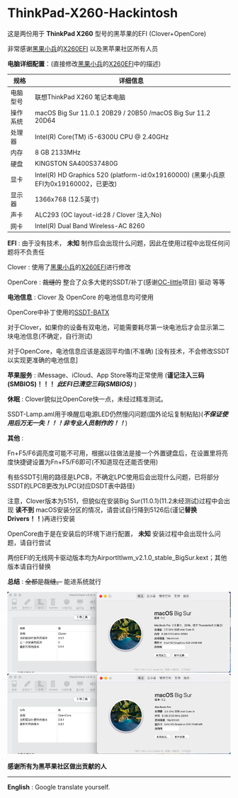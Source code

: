 # ThinkPad-X260-Hackintosh

这是两份用于 __ThinkPad X260__ 型号的黑苹果的EFI (Clover+OpenCore)

非常感谢[黑果小兵](https://github.com/daliansky)的[X260EFI](https://github.com/daliansky/ThinkPad-X260-hackintosh) 以及黑苹果社区所有人员

**电脑详细配置**：(直接修改[黑果小兵](https://github.com/daliansky)的[X260EFI](https://github.com/daliansky/ThinkPad-X260-hackintosh)中的描述)

|规格|详细信息|
|---|---|
|电脑型号|联想ThinkPad X260 笔记本电脑|
|操作系统|macOS Big Sur 11.0.1 20B29 / 20B50 /macOS Big Sur 11.2 20D64|
|处理器|Intel(R) Core(TM) i5-6300U CPU @ 2.40GHz|
|内存|8 GB 2133MHz|
|硬盘|KINGSTON SA400S37480G|
|显卡|Intel(R) HD Graphics 520 (platform-id:0x19160000) (黑果小兵原EFI为0x19160002，已更改)|
|显示器|1366x768 (12.5英寸)|
|声卡|ALC293 (OC layout-id:28 / Clover 注入:No)|
|网卡|Intel(R) Dual Band Wireless-AC 8260|

**EFI** : 由于没有技术， __未知__ 制作后会出现什么问题，因此在使用过程中出现任何问题将不负责任

Clover : 使用了[黑果小兵](https://github.com/daliansky)的[X260EFI](https://github.com/daliansky/ThinkPad-X260-hackintosh)进行修改

OpenCore : ~~裁缝的~~  整合了众多大佬的SSDT/补丁(感谢[OC-little](https://github.com/daliansky/oc-little)项目) 驱动 等等 

**电池信息** : Clover 及 OpenCore 的电池信息均可使用

OpenCore中补丁使用的[SSDT-BATX](https://github.com/simprecicchiani/ThinkPad-T460s-macOS-OpenCore/blob/master/EFI/OC/ACPI/SSDT-BATX.aml)

对于Clover，如果你的设备有双电池，可能需要耗尽第一块电池后才会显示第二块电池信息(不确定，自行测试)

对于OpenCore，电池信息应该是返回平均值(不准确) [没有技术，不会修改SSDT以实现更准确的电池信息]

**苹果服务** : iMessage、iCloud、App Store等均正常使用 (**谨记注入三码(SMBIOS)！！！** **_此EFI已清空三码(SMBIOS)_** )

**休眠** : Clover貌似比OpenCore快一点，未经过精准测试。

SSDT-Lamp.aml用于唤醒后电源LED仍然慢闪问题(国外论坛复制粘贴)(**_不保证使用后万无一失！！！非专业人员制作的！！_**)

**其他** : 

Fn+F5/F6调亮度可能不可用，根据以往做法是接一个外置键盘后，在设置里将亮度快捷键设置为Fn+F5/F6即可(不知道现在还能否使用)

有些SSDT引用的路径是LPCB，不确定LPC使用后会出现什么问题，已将部分SSDT的LPCB更改为LPC(对应DSDT表中路径)

注意，Clover版本为5151，但貌似在安装Big Sur(11.0.1)(11.2未经测试)过程中会出现 __读不到__ macOS安装分区的情况，请尝试自行降到5126后(谨记**替换Drivers！！**)再进行安装

OpenCore由于是在安装后的环境下进行配置， __未知__ 安装过程中会出现什么问题，请自行尝试

两份EFI的无线网卡驱动版本均为AirportItlwm_v2.1.0_stable_BigSur.kext；其他版本请自行替换

**总结** : ~~全都是裁缝。~~  能进系统就行

![Clover](/Clover.png "Clover")	
![OpenCore](/OpenCore.png "OpenCore")	

__感谢所有为黑苹果社区做出贡献的人__

-----------------------------------------------------------

**English** : Google translate yourself.
